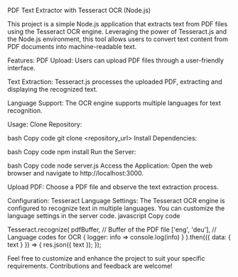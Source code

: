 PDF Text Extractor with Tesseract OCR (Node.js)

This project is a simple Node.js application that extracts text from PDF files using the Tesseract OCR engine. Leveraging the power of Tesseract.js and the Node.js environment, this tool allows users to convert text content from PDF documents into machine-readable text.

Features:
PDF Upload: Users can upload PDF files through a user-friendly interface.

Text Extraction: Tesseract.js processes the uploaded PDF, extracting and displaying the recognized text.

Language Support: The OCR engine supports multiple languages for text recognition.

Usage:
Clone Repository:

bash
Copy code
git clone <repository_url>
Install Dependencies:

bash
Copy code
npm install
Run the Server:

bash
Copy code
node server.js
Access the Application:
Open the web browser and navigate to http://localhost:3000.

Upload PDF:
Choose a PDF file and observe the text extraction process.

Configuration:
Tesseract Language Settings:
The Tesseract OCR engine is configured to recognize text in multiple languages. You can customize the language settings in the server code.
javascript
Copy code

Tesseract.recognize(
    pdfBuffer, // Buffer of the PDF file
    ['eng', 'deu'], // Language codes for OCR
    { logger: info => console.log(info) }
).then(({ data: { text } }) => {
    res.json({ text });
});

Feel free to customize and enhance the project to suit your specific requirements. Contributions and feedback are welcome!
